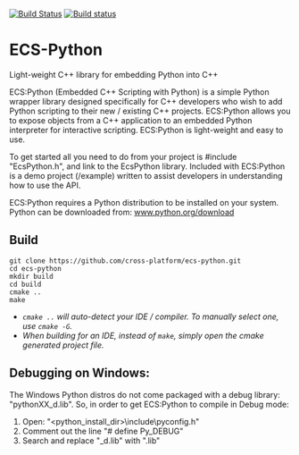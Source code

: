 [![Build Status](https://travis-ci.org/cross-platform/ecs-python.svg?branch=master)](https://travis-ci.org/cross-platform/ecs-python)
[![Build status](https://ci.appveyor.com/api/projects/status/95ouh8tha8v5auaq?svg=true)](https://ci.appveyor.com/project/MarcusTomlinson/ecs-python)

# ECS-Python

Light-weight C++ library for embedding Python into C++

ECS:Python (Embedded C++ Scripting with Python) is a simple Python wrapper library designed specifically for C++ developers who wish to add Python scripting to their new / existing C++ projects. ECS:Python allows you to expose objects from a C++ application to an embedded Python interpreter for interactive scripting. ECS:Python is light-weight and easy to use.

To get started all you need to do from your project is #include "EcsPython.h", and link to the EcsPython library. Included with ECS:Python is a demo project (/example) written to assist developers in understanding how to use the API.

ECS:Python requires a Python distribution to be installed on your system. Python can be downloaded from: www.python.org/download


## Build

```
git clone https://github.com/cross-platform/ecs-python.git
cd ecs-python
mkdir build
cd build
cmake ..
make
```

- *`cmake ..` will auto-detect your IDE / compiler. To manually select one, use `cmake -G`.*
- *When building for an IDE, instead of `make`, simply open the cmake generated project file.*


## Debugging on Windows:

The Windows Python distros do not come packaged with a debug library: "pythonXX_d.lib".
So, in order to get ECS:Python to compile in Debug mode:
 
 1. Open: "<python_install_dir>\include\pyconfig.h"
 2. Comment out the line "#	define Py_DEBUG"
 3. Search and replace "_d.lib" with ".lib"

